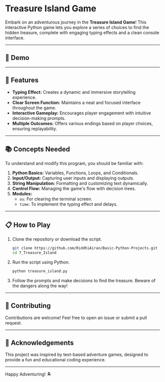 # Treasure Island Game

Embark on an adventurous journey in the **Treasure Island Game**! This interactive Python game lets you explore a series of choices to find the hidden treasure, complete with engaging typing effects and a clean console interface.

---

## 🎥 Demo



---

## 🚀 Features

- **Typing Effect:** Creates a dynamic and immersive storytelling experience.
- **Clear Screen Function:** Maintains a neat and focused interface throughout the game.
- **Interactive Gameplay:** Encourages player engagement with intuitive decision-making prompts.
- **Multiple Outcomes:** Offers various endings based on player choices, ensuring replayability.

---

## 📚 Concepts Needed

To understand and modify this program, you should be familiar with:

1. **Python Basics:** Variables, Functions, Loops, and Conditionals.
2. **Input/Output:** Capturing user inputs and displaying outputs.
3. **String Manipulation:** Formatting and customizing text dynamically.
4. **Control Flow:** Managing the game's flow with decision trees.
5. **Modules:**
    - `os`: For clearing the terminal screen.
    - `time`: To implement the typing effect and delays.

---

## 📋 How to Play

1. Clone the repository or download the script.

   ```bash
   git clone https://github.com/RiddhiAiran/Basic-Python-Projects.git
   cd 7_Treasure_Island
   ```

2. Run the script using Python.

   ```bash
   python treasure_island.py
   ```

3. Follow the prompts and make decisions to find the treasure. Beware of the dangers along the way!

---

## 🤝 Contributing

Contributions are welcome! Feel free to open an issue or submit a pull request.

---

## 🌟 Acknowledgements

This project was inspired by text-based adventure games, designed to provide a fun and educational coding experience.

---

Happy Adventuring! 🏝️
